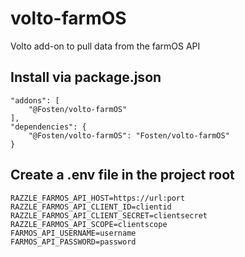 # volto-farmOS
Volto add-on to pull data from the farmOS API

## Install via package.json
```shell
"addons": [
    "@Fosten/volto-farmOS"
],
"dependencies": {
    "@Fosten/volto-farmOS": "Fosten/volto-farmOS"
}
```

## Create a .env file in the project root

```shell
RAZZLE_FARMOS_API_HOST=https://url:port
RAZZLE_FARMOS_API_CLIENT_ID=clientid
RAZZLE_FARMOS_API_CLIENT_SECRET=clientsecret
RAZZLE_FARMOS_API_SCOPE=clientscope
FARMOS_API_USERNAME=username
FARMOS_API_PASSWORD=password
```
